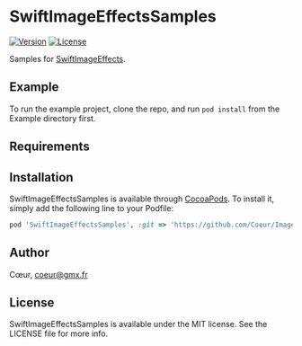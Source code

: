 # SwiftImageEffectsSamples

[![Version](https://img.shields.io/cocoapods/v/SwiftImageEffectsSamples.svg?style=flat)](http://cocoapods.org/pods/SwiftImageEffectsSamples)
[![License](https://img.shields.io/cocoapods/l/SwiftImageEffectsSamples.svg?style=flat)](http://cocoapods.org/pods/SwiftImageEffectsSamples)

Samples for [SwiftImageEffects](https://github.com/coeur/ImageEffects).

## Example

To run the example project, clone the repo, and run `pod install` from the Example directory first.

## Requirements

## Installation

SwiftImageEffectsSamples is available through [CocoaPods](http://cocoapods.org). To install
it, simply add the following line to your Podfile:

```ruby
pod 'SwiftImageEffectsSamples', :git => 'https://github.com/Coeur/ImageEffectsSamples'
```

## Author

Cœur, coeur@gmx.fr

## License

SwiftImageEffectsSamples is available under the MIT license. See the LICENSE file for more info.
